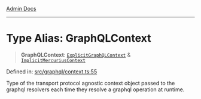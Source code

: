[Admin Docs](/)

***

# Type Alias: GraphQLContext

> **GraphQLContext**: [`ExplicitGraphQLContext`](ExplicitGraphQLContext.md) & [`ImplicitMercuriusContext`](ImplicitMercuriusContext.md)

Defined in: [src/graphql/context.ts:55](https://github.com/PratapRathi/talawa-api/blob/8c6154f4daaa502448d207545feda14b4d146e99/src/graphql/context.ts#L55)

Type of the transport protocol agnostic context object passed to the graphql resolvers each time they resolve a graphql operation at runtime.
